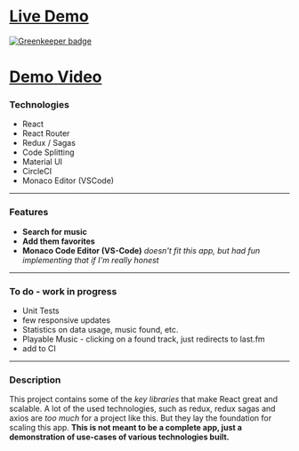 # [ Live Demo](https://mokimo.github.io/react-music-searcher/#/searchmusic "# Live Demo")

[![Greenkeeper badge](https://badges.greenkeeper.io/mokimo/react-music-searcher.svg)](https://greenkeeper.io/)

# [Demo Video](https://drive.google.com/file/d/1-TsUCK9qQTJq-LpcsdzV4D-03E0o1o6x/view "# Demo Video")

### Technologies

- React
- React Router
- Redux / Sagas
- Code Splitting
- Material UI
- CircleCI
- Monaco Editor (VSCode)

------------


### Features
- **Search for music**
- **Add them favorites**
- **Monaco Code Editor (VS-Code)** 
_doesn't fit this app, but had fun implementing that if I'm really honest_

------------


### To do - work in progress

- Unit Tests
- few responsive updates
- Statistics on data usage, music found, etc.
- Playable Music - clicking on a found track, just redirects to last.fm
- add to CI



------------


### Description
This project contains some of the *key libraries* that make React great and scalable.
A lot of the used technologies, such as redux, redux sagas and axios are *too much* for a project like this. But they lay the foundation for scaling this app.
**This is not meant to be a complete app, just a demonstration of use-cases of various technologies built.**
